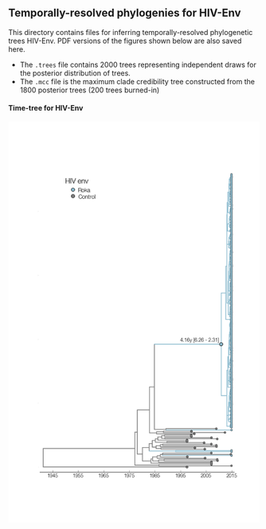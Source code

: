 ## Temporally-resolved phylogenies for HIV-Env

This directory contains files for inferring temporally-resolved phylogenetic trees HIV-Env. PDF versions of the figures shown below are also saved here.

* The `.trees` file contains 2000 trees representing independent draws for the posterior distribution of trees.
* The `.mcc` file is the maximum clade credibility tree constructed from the 1800 posterior trees (200 trees burned-in)

#### Time-tree for HIV-Env

![](env_timetree_baltic.png)
